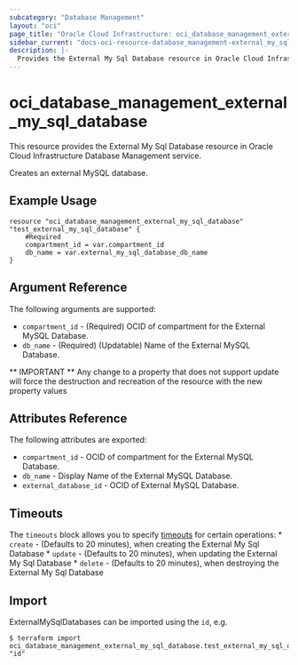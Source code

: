 ```yaml
---
subcategory: "Database Management"
layout: "oci"
page_title: "Oracle Cloud Infrastructure: oci_database_management_external_my_sql_database"
sidebar_current: "docs-oci-resource-database_management-external_my_sql_database"
description: |-
  Provides the External My Sql Database resource in Oracle Cloud Infrastructure Database Management service
---
```


# oci_database_management_external_my_sql_database
This resource provides the External My Sql Database resource in Oracle Cloud Infrastructure Database Management service.

Creates an external MySQL database.


## Example Usage

```hcl
resource "oci_database_management_external_my_sql_database" "test_external_my_sql_database" {
	#Required
	compartment_id = var.compartment_id
	db_name = var.external_my_sql_database_db_name
}
```

## Argument Reference

The following arguments are supported:

* `compartment_id` - (Required) OCID of compartment for the External MySQL Database.
* `db_name` - (Required) (Updatable) Name of the External MySQL Database.


** IMPORTANT **
Any change to a property that does not support update will force the destruction and recreation of the resource with the new property values

## Attributes Reference

The following attributes are exported:

* `compartment_id` - OCID of compartment for the External MySQL Database.
* `db_name` - Display Name of the External MySQL Database.
* `external_database_id` - OCID of External MySQL Database.

## Timeouts

The `timeouts` block allows you to specify [timeouts](https://registry.terraform.io/providers/oracle/oci/latest/docs/guides/changing_timeouts) for certain operations:
	* `create` - (Defaults to 20 minutes), when creating the External My Sql Database
	* `update` - (Defaults to 20 minutes), when updating the External My Sql Database
	* `delete` - (Defaults to 20 minutes), when destroying the External My Sql Database


## Import

ExternalMySqlDatabases can be imported using the `id`, e.g.

```
$ terraform import oci_database_management_external_my_sql_database.test_external_my_sql_database "id"
```

